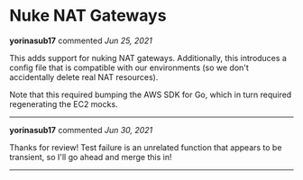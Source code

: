 # Nuke NAT Gateways

**yorinasub17** commented *Jun 25, 2021*

This adds support for nuking NAT gateways. Additionally, this introduces a config file that is compatible with our environments (so we don't accidentally delete real NAT resources).

Note that this required bumping the AWS SDK for Go, which in turn required regenerating the EC2 mocks.
<br />
***


**yorinasub17** commented *Jun 30, 2021*

Thanks for review! Test failure is an unrelated function that appears to be transient, so I'll go ahead and merge this in!
***

